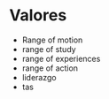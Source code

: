 # Valores
- Range of motion
- range of study
- range of experiences
- range of action
- liderazgo
- tas